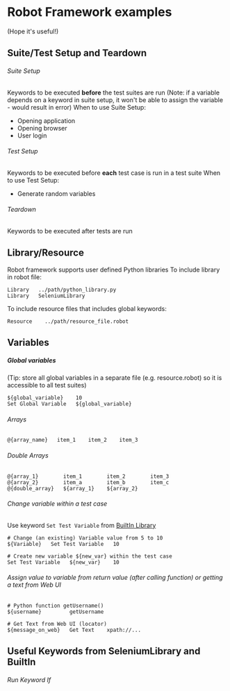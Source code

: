 # Robot Framework examples
(Hope it's useful!)

## Suite/Test Setup and Teardown
###### Suite Setup
Keywords to be executed **before** the test suites are run
(Note: if a variable depends on a keyword in suite setup, it won't be able to assign the variable - would result in error)
When to use Suite Setup:
- Opening application
- Opening browser
- User login

###### Test Setup
Keywords to be executed before **each** test case is run in a test suite
When to use Test Setup:
- Generate random variables

###### Teardown
Keywords to be executed after tests are run

## Library/Resource
Robot framework supports user defined Python libraries
To include library in robot file:
```
Library   ../path/python_library.py
Library   SeleniumLibrary
```

To include resource files that includes global keywords:
```
Resource    ../path/resource_file.robot
```

## Variables
##### Global variables
(Tip: store all global variables in a separate file (e.g. resource.robot) so it is accessible to all test suites)
```
${global_variable}    10
Set Global Variable   ${global_variable}
```

###### Arrays
```
@{array_name}   item_1    item_2    item_3
```

###### Double Arrays
```
@{array_1}        item_1        item_2        item_3
@{array_2}        item_a        item_b        item_c
@{double_array}   ${array_1}    ${array_2}
```

###### Change variable within a test case
Use keyword `Set Test Variable` from [BuiltIn Library](http://robotframework.org/robotframework/latest/libraries/BuiltIn.html#Set%20Test%20Variable)
```
# Change (an existing) Variable value from 5 to 10
${Variable}   Set Test Variable   10

# Create new variable ${new_var} within the test case
Set Test Variable   ${new_var}    10
```

###### Assign value to variable from return value (after calling function) or getting a text from Web UI
```
# Python function getUsername()
${username}         getUsername

# Get Text from Web UI (locator)
${message_on_web}   Get Text    xpath://...
```

## Useful Keywords from SeleniumLibrary and BuiltIn
###### Run Keyword If
